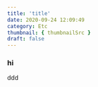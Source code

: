 ```yaml
---
title: 'title'
date: 2020-09-24 12:09:49
category: Etc
thumbnail: { thumbnailSrc }
draft: false
---
```


### hi

ddd
